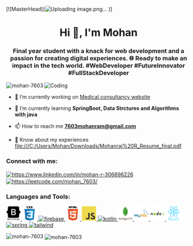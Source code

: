 [![MasterHead](![Uploading image.png…]()
)]

<h1 align="center">Hi 👋, I'm Mohan</h1>
<h3 align="center">Final year student with a knack for web development and a passion for creating digital experiences. 🌐 Ready to make an impact in the tech world. #WebDeveloper #FutureInnovator #FullStackDeveloper</h3>
<img align = "right" alt = "Coding" width = "400" src="https://media0.giphy.com/media/qgQUggAC3Pfv687qPC/giphy.gif?cid=ecf05e4702js8ldvsnc6hxq1e6kazhivdmqo1vvd0p9qip9n&ep=v1_gifs_search&rid=giphy.gif&ct=g">

<p align="left"> <img src="https://komarev.com/ghpvc/?username=mohan-7603&label=Profile%20views&color=0e75b6&style=flat" alt="mohan-7603" /> </p>

- 🔭 I’m currently working on [Medical consultancy website](https://github.com/Mohan-7603/Medical-Consultancy)

- 🌱 I’m currently learning **SpringBoot, Data Strctures and Algorithms with java**

- 📫 How to reach me **7603mohanram@gmail.com**

- 📄 Know about my experiences [file:///C:/Users/Mohan/Downloads/Mohanraj%20R_Resume_final.pdf](file:///C:/Users/Mohan/Downloads/Mohanraj%20R_Resume_final.pdf)

<h3 align="left">Connect with me:</h3>
<p align="left">
<a href="https://linkedin.com/in/https://www.linkedin.com/in/mohan-r-306896226" target="blank"><img align="center" src="https://raw.githubusercontent.com/rahuldkjain/github-profile-readme-generator/master/src/images/icons/Social/linked-in-alt.svg" alt="https://www.linkedin.com/in/mohan-r-306896226" height="30" width="40" /></a>
<a href="https://www.leetcode.com/https://leetcode.com/mohan_7603/" target="blank"><img align="center" src="https://raw.githubusercontent.com/rahuldkjain/github-profile-readme-generator/master/src/images/icons/Social/leet-code.svg" alt="https://leetcode.com/mohan_7603/" height="30" width="40" /></a>
</p>

<h3 align="left">Languages and Tools:</h3>
<p align="left"> <a href="https://getbootstrap.com" target="_blank" rel="noreferrer"> <img src="https://raw.githubusercontent.com/devicons/devicon/master/icons/bootstrap/bootstrap-plain-wordmark.svg" alt="bootstrap" width="40" height="40"/> </a> <a href="https://www.w3schools.com/css/" target="_blank" rel="noreferrer"> <img src="https://raw.githubusercontent.com/devicons/devicon/master/icons/css3/css3-original-wordmark.svg" alt="css3" width="40" height="40"/> </a><a href="https://firebase.google.com/" target="_blank" rel="noreferrer"> <img src="https://www.vectorlogo.zone/logos/firebase/firebase-icon.svg" alt="firebase" width="40" height="40"/> </a> <a href="https://www.w3.org/html/" target="_blank" rel="noreferrer"> <img src="https://raw.githubusercontent.com/devicons/devicon/master/icons/html5/html5-original-wordmark.svg" alt="html5" width="40" height="40"/> </a> <a href="https://developer.mozilla.org/en-US/docs/Web/JavaScript" target="_blank" rel="noreferrer"> <img src="https://raw.githubusercontent.com/devicons/devicon/master/icons/javascript/javascript-original.svg" alt="javascript" width="40" height="40"/> </a> <a href="https://kotlinlang.org" target="_blank" rel="noreferrer"> <img src="https://www.vectorlogo.zone/logos/kotlinlang/kotlinlang-icon.svg" alt="kotlin" width="40" height="40"/> </a> <a href="https://www.mongodb.com/" target="_blank" rel="noreferrer"> <img src="https://raw.githubusercontent.com/devicons/devicon/master/icons/mongodb/mongodb-original-wordmark.svg" alt="mongodb" width="40" height="40"/> </a> <a href="https://www.mysql.com/" target="_blank" rel="noreferrer"> <img src="https://raw.githubusercontent.com/devicons/devicon/master/icons/mysql/mysql-original-wordmark.svg" alt="mysql" width="40" height="40"/> </a> <a href="https://nodejs.org" target="_blank" rel="noreferrer"> <img src="https://raw.githubusercontent.com/devicons/devicon/master/icons/nodejs/nodejs-original-wordmark.svg" alt="nodejs" width="40" height="40"/> </a> <a href="https://reactjs.org/" target="_blank" rel="noreferrer"> <img src="https://raw.githubusercontent.com/devicons/devicon/master/icons/react/react-original-wordmark.svg" alt="react" width="40" height="40"/> </a> <a href="https://spring.io/" target="_blank" rel="noreferrer"> <img src="https://www.vectorlogo.zone/logos/springio/springio-icon.svg" alt="spring" width="40" height="40"/> </a> <a href="https://tailwindcss.com/" target="_blank" rel="noreferrer"> <img src="https://www.vectorlogo.zone/logos/tailwindcss/tailwindcss-icon.svg" alt="tailwind" width="40" height="40"/> </a> </p>

<p><img align="left" src="https://github-readme-stats.vercel.app/api/top-langs?username=mohan-7603&show_icons=true&locale=en&layout=compact" alt="mohan-7603" /></p>

<p>&nbsp;<img align="center" src="https://github-readme-stats.vercel.app/api?username=mohan-7603&show_icons=true&locale=en" alt="mohan-7603" /></p>
